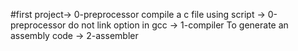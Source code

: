 #first project-> 0-preprocessor
compile a c file using script -> 0-preprocessor
do not link option in gcc -> 1-compiler
To generate an assembly code -> 2-assembler
